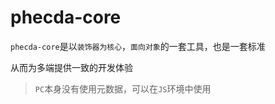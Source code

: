 # phecda-core

`phecda-core`是以`装饰器为核心`，`面向对象`的一套工具，也是一套标准

从而为多端提供一致的开发体验

> `PC`本身没有使用元数据，可以在`JS`环境中使用
